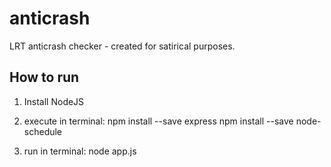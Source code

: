 # anticrash
LRT anticrash checker - created for satirical purposes.

## How to run
1) Install NodeJS
2) execute in terminal: 
    npm install --save express
    npm install --save node-schedule

3) run in terminal: 
    node app.js
